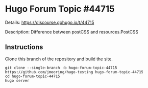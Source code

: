 # Hugo Forum Topic #44715

Details: <https://discourse.gohugo.io/t/44715>

Description: Difference between postCSS and resources.PostCSS

## Instructions

Clone this branch of the repository and build the site.

```text
git clone --single-branch -b hugo-forum-topic-44715 https://github.com/jmooring/hugo-testing hugo-forum-topic-44715
cd hugo-forum-topic-44715
hugo server
```
